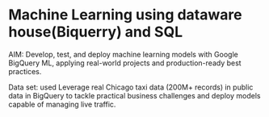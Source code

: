 # Machine Learning using dataware house(Biquerry) and SQL

AIM: Develop, test, and deploy machine learning models with Google BigQuery ML, applying real-world projects and production-ready best practices.

Data set: used Leverage real Chicago taxi data (200M+ records) in public data in BigQuery to tackle practical business challenges and deploy models capable of managing live traffic.



